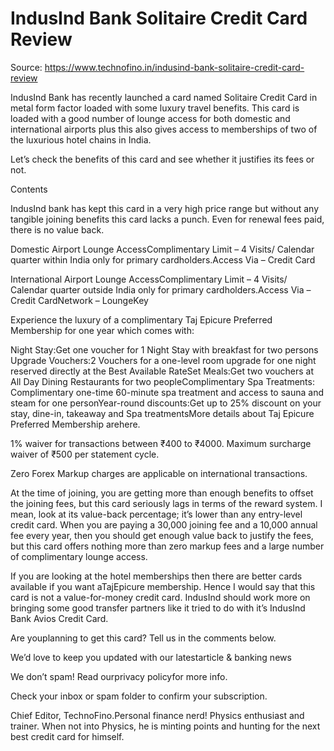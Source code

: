 # IndusInd Bank Solitaire Credit Card Review

Source: https://www.technofino.in/indusind-bank-solitaire-credit-card-review

IndusInd Bank has recently launched a card named Solitaire Credit Card in metal form factor loaded with some luxury travel benefits. This card is loaded with a good number of lounge access for both domestic and international airports plus this also gives access to memberships of two of the luxurious hotel chains in India.

Let’s check the benefits of this card and see whether it justifies its fees or not.

Contents

IndusInd bank has kept this card in a very high price range but without any tangible joining benefits this card lacks a punch. Even for renewal fees paid, there is no value back.

Domestic Airport Lounge AccessComplimentary Limit – 4 Visits/ Calendar quarter within India only for primary cardholders.Access Via – Credit Card

International Airport Lounge AccessComplimentary Limit – 4 Visits/ Calendar quarter outside India only for primary cardholders.Access Via – Credit CardNetwork – LoungeKey

Experience the luxury of a complimentary Taj Epicure Preferred Membership for one year which comes with:

Night Stay:Get one voucher for 1 Night Stay with breakfast for two persons​Upgrade Vouchers:2 Vouchers for a one-level room upgrade for one night reserved directly at the Best Available Rate​Set Meals:Get two vouchers at All Day Dining Restaurants for two people​Complimentary Spa Treatments: Complimentary one-time 60-minute spa treatment and access to sauna and steam for one person​Year-round discounts:Get up to 25% discount on your stay, dine-in, takeaway and Spa treatments​More details about Taj Epicure Preferred Membership arehere.

1% waiver for transactions between ₹400 to ₹4000. Maximum surcharge waiver of ₹500 per statement cycle.

Zero Forex Markup charges are applicable on international transactions.

At the time of joining, you are getting more than enough benefits to offset the joining fees, but this card seriously lags in terms of the reward system. I mean, look at its value-back percentage; it’s lower than any entry-level credit card. When you are paying a 30,000 joining fee and a 10,000 annual fee every year, then you should get enough value back to justify the fees, but this card offers nothing more than zero markup fees and a large number of complimentary lounge access.

If you are looking at the hotel memberships then there are better cards available if you want aTajEpicure membership. Hence I would say that this card is not a value-for-money credit card. IndusInd should work more on bringing some good transfer partners like it tried to do with it’s IndusInd Bank Avios Credit Card.

Are youplanning to get this card? Tell us in the comments below.

We’d love to keep you updated with our latestarticle & banking news

We don’t spam! Read ourprivacy policyfor more info.

Check your inbox or spam folder to confirm your subscription.

Chief Editor, TechnoFino.Personal finance nerd! Physics enthusiast and trainer. When not into Physics, he is minting points and hunting for the next best credit card for himself.